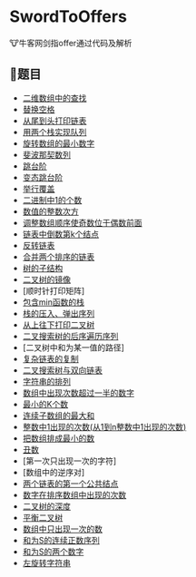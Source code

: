 # SwordToOffers
:cow:牛客网剑指offer通过代码及解析

## :pencil:题目
- [二维数组中的查找](FindInMatrix.md)
- [替换空格](ReplaceSpace.md)
- [从尾到头打印链表](PrintListFromTailToHead.md)
- [用两个栈实现队列](TwoStacksQueue.md)
- [旋转数组的最小数字](MinNumInRotatedArray.md)
- [斐波那契数列](FibonacciArray.md)
- [跳台阶](JumpStair.md)
- [变态跳台阶](CrazyJumpStair.md)
- [举行覆盖](RectangleCover.md)
- [二进制中1的个数](BitSetCount.md)
- [数值的整数次方](CalculatePower.md)
- [调整数组顺序使奇数位于偶数前面](StableReorderArray.md)
- [链表中倒数第k个结点](FindKthToTail.md)
- [反转链表](ReverseList.md)
- [合并两个排序的链表](MergeSortedList.md)
- [树的子结构](IsSubTree.md)
- [二叉树的镜像](MirrorOfBinTree.md)
- [顺时针打印矩阵]
- [包含min函数的栈](TwoStacksMinimum.md)
- [栈的压入、弹出序列](IsPopOrder.md)
- [从上往下打印二叉树](PrintBintreeFromTopToBottom.md)
- [二叉搜索树的后序遍历序列](IsPostTraverseOfBST.md)
- [二叉树中和为某一值的路径]
- [复杂链表的复制](CloneComplexList.md)
- [二叉搜索树与双向链表](ConvertBSTToDEL.md)
- [字符串的排列](StringPermutation.md)
- [数组中出现次数超过一半的数字](FindMoreThanHalfTimeNumber.md)
- [最小的K个数](FindTopKNumbers.md)
- [连续子数组的最大和](FindGreatestSumOfSubArray.md)
- [整数中1出现的次数(从1到n整数中1出现的次数)](FindTimesOf1Between1AndN.md)
- [把数组排成最小的数](PrintMinNumber.md)
- [丑数](FindNthUglyNumber.md)
- [第一次只出现一次的字符]
- [数组中的逆序对]
- [两个链表的第一个公共结点](FindFirstCommonNode.md)
- [数字在排序数组中出现的次数](CountTimesOfK.md)
- [二叉树的深度](CountBiTreeDepth.md)
- [平衡二叉树](IsBalancedBiTree.md)
- [数组中只出现一次的数](FindTwoNumsAppearOnce.md)
- [和为S的连续正数序列](ContinuousSequence.md)
- [和为S的两个数字](FindNumbersWithSum.md)
- [左旋转字符串](LeftRotateString.md)